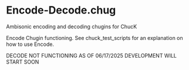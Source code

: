 # Encode-Decode.chug
Ambisonic encoding and decoding chugins for ChucK

Encode Chugin functioning. See chuck_test_scripts for an explanation on how to use Encode.

DECODE NOT FUNCTIONING AS OF 06/17/2025 DEVELOPMENT WILL START SOON
